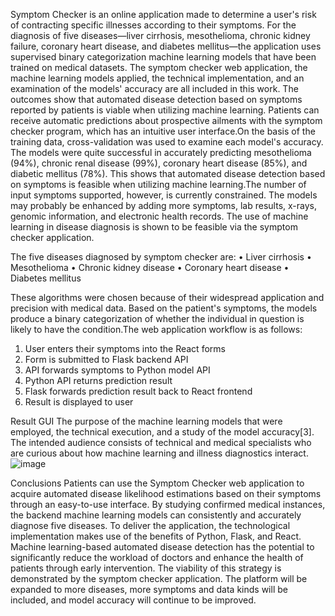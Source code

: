 Symptom Checker is an online application made to determine a user's risk of contracting specific illnesses according to their symptoms. For the diagnosis of five diseases—liver cirrhosis, mesothelioma, chronic kidney failure, coronary heart disease, and diabetes mellitus—the application uses supervised binary categorization machine learning models that have been trained on medical datasets. The symptom checker web application, the machine learning models applied, the technical implementation, and an examination of the models' accuracy are all included in this work. The outcomes show that automated disease detection based on symptoms reported by patients is viable when utilizing machine learning. Patients can receive automatic predictions about prospective ailments with the symptom checker program, which has an intuitive user interface.On the basis of the training data, cross-validation was used to examine each model's accuracy. The models were quite successful in accurately predicting mesothelioma (94%), chronic renal disease (99%), coronary heart disease (85%), and diabetic mellitus (78%). This shows that automated disease detection based on symptoms is feasible when utilizing machine learning.The number of input symptoms supported, however, is currently constrained. The models may probably be enhanced by adding more symptoms, lab results, x-rays, genomic information, and electronic health records. The use of machine learning in disease diagnosis is shown to be feasible via the symptom checker application.

The five diseases diagnosed by symptom checker are:
• Liver cirrhosis
• Mesothelioma
• Chronic kidney disease
• Coronary heart disease
• Diabetes mellitus

These algorithms were chosen because of their widespread application and precision with medical data. Based on the patient's symptoms, the models produce a binary categorization of whether the individual in question is likely to have the condition.The web application workflow is as follows: 
1. User enters their symptoms into the React forms
2. Form is submitted to Flask backend API
3. API forwards symptoms to Python model API
4. Python API returns prediction result
5. Flask forwards prediction result back to React frontend
6. Result is displayed to user

Result GUI
The purpose of the machine learning models that were employed, the technical execution, and a study of the model accuracy[3]. The intended audience consists of technical and medical specialists who are curious about how machine learning and illness diagnostics interact.
![image](https://github.com/abhistorm/Symptoms-Checker-A-Machine-Learning-approach-to-disease-Diagnosis-Prediction/assets/74293846/d58bd59d-5b5b-4c22-9b2e-f95223d9ade1)

Conclusions
Patients can use the Symptom Checker web application to acquire automated disease likelihood estimations based on their symptoms through an easy-to-use interface. By studying confirmed medical instances, the backend machine learning models can consistently and accurately diagnose five diseases. To deliver the application, the technological implementation makes use of the benefits of Python, Flask, and React. Machine learning-based automated disease detection has the potential to significantly reduce the workload of doctors and enhance the health of patients through early intervention. The viability of this strategy is demonstrated by the symptom checker application. The platform will be expanded to more diseases, more symptoms and data kinds will be included, and model accuracy will continue to be improved.
